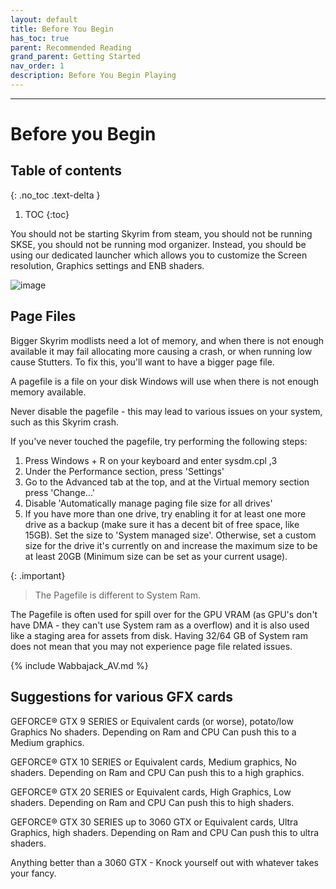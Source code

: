 ```yaml
---
layout: default
title: Before You Begin
has_toc: true
parent: Recommended Reading
grand_parent: Getting Started
nav_order: 1
description: Before You Begin Playing
---
```


------
# Before you Begin

## Table of contents
{: .no_toc .text-delta }

1. TOC
{:toc}


You should not be starting Skyrim from steam, you should not be running SKSE, you should not be running mod organizer.  Instead, you should be using our dedicated launcher which allows you to customize the Screen resolution, Graphics settings and ENB shaders.

![image](https://user-images.githubusercontent.com/26418143/156929221-ffad3b5a-3ff2-4ce8-ab34-051760b33e50.png)

## Page Files

Bigger Skyrim modlists need a lot of memory, and when there is not enough available it may fail allocating more causing a crash, or when running low cause Stutters. To fix this, you'll want to have a bigger page file.

A pagefile is a file on your disk Windows will use when there is not enough memory available.

Never disable the pagefile - this may lead to various issues on your system, such as this Skyrim crash.

If you've never touched the pagefile, try performing the following steps:
1. Press Windows + R on your keyboard and enter sysdm.cpl ,3
2. Under the Performance section, press 'Settings'
3. Go to the Advanced tab at the top, and at the Virtual memory section press 'Change...'
4. Disable 'Automatically manage paging file size for all drives'
5. If you have more than one drive, try enabling it for at least one more drive as a backup (make sure it has a decent bit of free space, like 15GB). Set the size to 'System managed size'.
Otherwise, set a custom size for the drive it's currently on and increase the maximum size to be at least 20GB (Minimum size can be set as your current usage).

{: .important} 
> The Pagefile is different to System Ram.

The Pagefile is often used for spill over for the GPU VRAM (as GPU's don't have DMA - they can't use System ram as a overflow) and it is also used like a staging area for assets from disk. Having 32/64 GB of System ram does not mean that you may not experience page file related issues.


{% include Wabbajack_AV.md %}


## Suggestions for various GFX cards

GEFORCE® GTX 9 SERIES or Equivalent cards (or worse), potato/low Graphics No shaders. Depending on Ram and CPU Can push this to a Medium graphics.

GEFORCE® GTX 10 SERIES or Equivalent cards, Medium graphics, No shaders. Depending on Ram and CPU Can push this to a high graphics.

GEFORCE® GTX 20 SERIES or Equivalent cards, High Graphics, Low shaders. Depending on Ram and CPU Can push this to high shaders.

GEFORCE® GTX 30 SERIES up to 3060 GTX or Equivalent cards, Ultra Graphics, high shaders.  Depending on Ram and CPU Can push this to ultra shaders.

Anything better than a 3060 GTX - Knock yourself out with whatever takes your fancy.